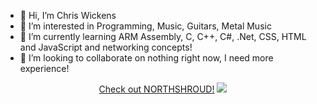 - 👋 Hi, I’m Chris Wickens
- 👀 I’m interested in Programming, Music, Guitars, Metal Music
- 🌱 I’m currently learning ARM Assembly, C, C++, C#, .Net, CSS, HTML and JavaScript and networking concepts!
- 💞️ I’m looking to collaborate on nothing right now, I need more experience!

<center>
  <a href="http://www.northshroud.com">Check out NORTHSHROUD!</a>
    <a href="http://www.northshroud.com"><img src="https://f4.bcbits.com/img/0013888601_100.png"></a>

</center>

<!---
chriswickens/chriswickens is a ✨ special ✨ repository because its `README.md` (this file) appears on your GitHub profile.
You can click the Preview link to take a look at your changes.
--->
